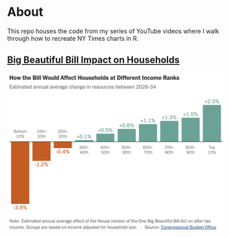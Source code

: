 # About

This repo houses the code from my series of YouTube videos where I walk through how to recreate NY Times charts in R.

## [Big Beautiful Bill Impact on Households](./nyt_bbb_impact/)

![](nyt_bbb_impact/imgs/big_bill_household_impact_graph.png)